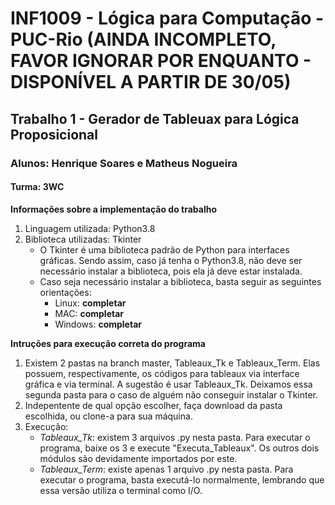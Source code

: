 # INF1009 - Lógica para Computação - PUC-Rio (AINDA INCOMPLETO, FAVOR IGNORAR POR ENQUANTO - DISPONÍVEL A PARTIR DE 30/05)
## Trabalho 1 - Gerador de Tableuax para Lógica Proposicional
### Alunos: Henrique Soares e Matheus Nogueira
#### Turma: 3WC

**Informações sobre a implementação do trabalho**
1. Linguagem utilizada: Python3.8
2. Biblioteca utilizadas: Tkinter
   - O Tkinter é uma biblioteca padrão de Python para interfaces gráficas. Sendo assim, caso já tenha o Python3.8, não deve ser necessário instalar a biblioteca, pois ela já deve estar instalada. 
   - Caso seja necessário instalar a biblioteca, basta seguir as seguintes orientações:
     - Linux: **completar**
     - MAC: **completar**
     - Windows: **completar**

**Intruções para execução correta do programa**
1. Existem 2 pastas na branch master, Tableaux_Tk e Tableaux_Term. Elas possuem, respectivamente, os códigos para tableaux via interface gráfica e via terminal. A sugestão é usar Tableaux_Tk. Deixamos essa segunda pasta para o caso de alguém não conseguir instalar o Tkinter.
2. Indepentente de qual opção escolher, faça download da pasta escolhida, ou clone-a para sua máquina.
3. Execução:
   - *Tableaux_Tk*: existem 3 arquivos .py nesta pasta. Para executar o programa, baixe os 3 e execute "Executa_Tableaux". Os outros dois módulos são devidamente importados por este.
   - *Tableaux_Term*: existe apenas 1 arquivo .py nesta pasta. Para executar o programa, basta executá-lo normalmente, lembrando que essa versão utiliza o terminal como I/O.
